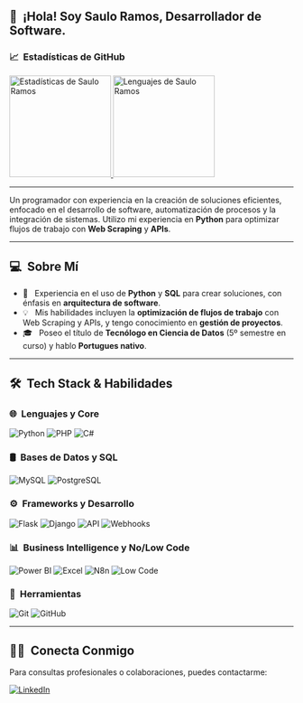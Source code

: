 ## 👋 &nbsp;¡Hola! Soy Saulo Ramos, Desarrollador de Software.
### 📈 &nbsp;Estadísticas de GitHub 

<p>
<a href="https://github.com/sauloramos">
  <img height="180em" src="https://github-readme-stats.vercel.app/api?username=cdthomp1&show_icons=true&theme=radical" alt="Estadísticas de Saulo Ramos" />
  <img height="180em" src="https://github-readme-stats-eight-theta.vercel.app/api/top-langs/?username=cdthomp1&theme=radical&layout=compact&exclude_lang=java+r" alt="Lenguajes de Saulo Ramos" />
</a>
</p>

---

Un programador con experiencia en la creación de soluciones eficientes, enfocado en el desarrollo de software, automatización de procesos y la integración de sistemas. Utilizo mi experiencia en **Python** para optimizar flujos de trabajo con **Web Scraping** y **APIs**.

---



## 💻 &nbsp;Sobre Mí

* 🤔 &nbsp; Experiencia en el uso de **Python** y **SQL** para crear soluciones, con énfasis en **arquitectura de software**.
* 💡 &nbsp; Mis habilidades incluyen la **optimización de flujos de trabajo** con Web Scraping y APIs, y tengo conocimiento en **gestión de proyectos**.
* 🎓 &nbsp; Poseo el título de **Tecnólogo en Ciencia de Datos** (5º semestre en curso) y hablo **Portugues nativo**.

---

## 🛠️ &nbsp;Tech Stack & Habilidades


### 🌐 &nbsp;Lenguajes y Core
![Python](https://img.shields.io/badge/Python-3670A0?style=flat&logo=python&logoColor=ffdd54)
![PHP](https://img.shields.io/badge/PHP-777BB4?style=flat&logo=php&logoColor=white)
![C#](https://img.shields.io/badge/C%23-239120?style=flat&logo=c-sharp&logoColor=white)

### 🛢 &nbsp;Bases de Datos y SQL
![MySQL](https://img.shields.io/badge/MySQL-00000F?style=flat&logo=mysql&logoColor=white)
![PostgreSQL](https://img.shields.io/badge/PostgreSQL-316192?style=flat&logo=postgresql&logoColor=white)

### ⚙️ &nbsp;Frameworks y Desarrollo
![Flask](https://img.shields.io/badge/Flask-000000?style=flat&logo=flask&logoColor=white)
![Django](https://img.shields.io/badge/Django-092E20?style=flat&logo=django&logoColor=white)
![API](https://img.shields.io/badge/API-555555?style=flat&logo=semantic-web&logoColor=white)
![Webhooks](https://img.shields.io/badge/Webhooks-000000?style=flat&logo=webhook&logoColor=white)

### 📊 &nbsp;Business Intelligence y No/Low Code
![Power BI](https://img.shields.io/badge/Power%20BI-F2C811?style=flat&logo=power-bi&logoColor=black)
![Excel](https://img.shields.io/badge/Excel-217346?style=flat&logo=microsoft-excel&logoColor=white)
![N8n](https://img.shields.io/badge/N8n-FF5733?style=flat&logo=n8n&logoColor=white)
![Low Code](https://img.shields.io/badge/No%2FLow%20Code-4B0082?style=flat&labelColor=555555) 

### 🔧 &nbsp;Herramientas
![Git](https://img.shields.io/badge/Git-F05032?style=flat&logo=git&logoColor=white)
![GitHub](https://img.shields.io/badge/GitHub-100000?style=flat&logo=github&logoColor=white)

---


## 🤝🏻 &nbsp;Conecta Conmigo

Para consultas profesionales o colaboraciones, puedes contactarme:

<p align="left">
<a href="https://www.linkedin.com/in/sauloramos"><img src="https://img.shields.io/badge/-Saulo%20Ramos-0077B5?style=flat-square&logo=Linkedin&logoColor=white" alt="LinkedIn"/></a>

</p>
